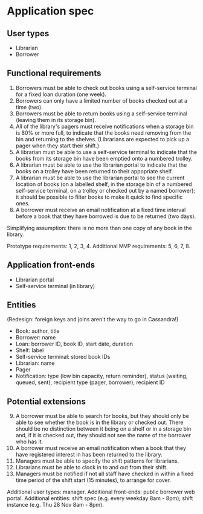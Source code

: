 # Application spec

## User types

- Librarian
- Borrower

## Functional requirements

1. Borrowers must be able to check out books using a self-service terminal for a fixed loan duration (one week).
2. Borrowers can only have a limited number of books checked out at a time (two).
3. Borrowers must be able to return books using a self-service terminal (leaving them in its storage bin).
4. All of the library's pagers must receive notifications when a storage bin is 80% or more full, to indicate that the books need removing from the bin and returning to the shelves. (Librarians are expected to pick up a pager when they start their shift.)
5. A librarian must be able to use a self-service terminal to indicate that the books from its storage bin have been emptied onto a numbered trolley.
6. A librarian must be able to use the librarian portal to indicate that the books on a trolley have been returned to their appopriate shelf.
7. A librarian must be able to use the librarian portal to see the current location of books (on a labelled shelf, in the storage bin of a numbered self-service terminal, on a trolley or checked out by a named borrower); it should be possible to filter books to make it quick to find specific ones.
8. A borrower must receive an email notification at a fixed time interval before a book that they have borrowed is due to be returned (two days).

Simplifying assumption: there is no more than one copy of any book in the library.

Prototype requirements: 1, 2, 3, 4.
Additional MVP requirements: 5, 6, 7, 8.

## Application front-ends

- Librarian portal
- Self-service terminal (in library)

## Entities

(Redesign: foreign keys and joins aren't the way to go in Cassandra!)

- Book: author, title
- Borrower: name
- Loan: borrower ID, book ID, start date, duration
- Shelf: label
- Self-service terminal: stored book IDs
- Librarian: name
- Pager
- Notification: type (low bin capacity, return reminder), status (waiting, queued, sent), recipient type (pager, borrower), recipient ID

## Potential extensions

9. A borrower must be able to search for books, but they should only be able to see whether the book is in the library or checked out. There should be no distinction between it being on a shelf or in a storage bin and, if it is checked out, they should not see the name of the borrower who has it.
10. A borrower must receive an email notification when a book that they have registered interest in has been returned to the library.
11. Managers must be able to specify the shift patterns for librarians.
12. Librarians must be able to clock in to and out from their shift.
13. Managers must be notified if not all staff have checked in within a fixed time period of the shift start (15 minutes), to arrange for cover.

Additional user types: manager.
Additional front-ends: public borrower web portal.
Additional entities: shift spec (e.g. every weekday 8am - 8pm); shift instance (e.g. Thu 28 Nov 8am - 8pm).
